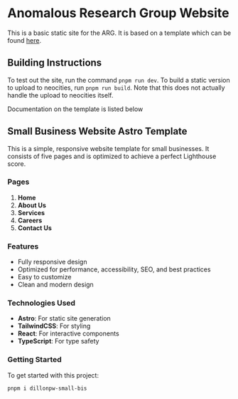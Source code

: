 # Anomalous Research Group Website

This is a basic static site for the ARG. It is based on a template which can be found [here](https://github.com/Dillonpw/small-bis).

## Building Instructions

To test out the site, run the command `pnpm run dev`. To build a static version to upload to neocities, run `pnpm run build`. Note that this does not actually handle the upload to neocities itself.

Documentation on the template is listed below

## Small Business Website Astro Template

This is a simple, responsive website template for small businesses. It consists of five pages and is optimized to achieve a perfect Lighthouse score.

### Pages

1. **Home**
2. **About Us**
3. **Services**
4. **Careers**
5. **Contact Us**

### Features

- Fully responsive design
- Optimized for performance, accessibility, SEO, and best practices
- Easy to customize
- Clean and modern design

### Technologies Used

- **Astro**: For static site generation
- **TailwindCSS**: For styling
- **React**: For interactive components
- **TypeScript**: For type safety

### Getting Started

To get started with this project:

```bash
pnpm i dillonpw-small-bis
```
